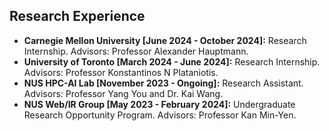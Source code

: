 ## Research Experience
- **Carnegie Mellon University [June 2024 - October 2024]:** Research Internship. Advisors: Professor Alexander Hauptmann.
- **University of Toronto [March 2024 - June 2024]:** Research Internship. Advisors: Professor Konstantinos N Plataniotis.
- **NUS HPC-AI Lab [November 2023 - Ongoing]:** Research Assistant. Advisors: Professor Yang You and Dr. Kai Wang.
- **NUS Web/IR Group [May 2023 - February 2024]:** Undergraduate Research Opportunity Program. Advisors: Professor Kan Min-Yen.